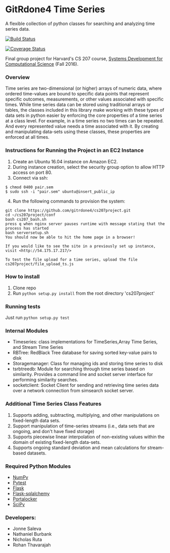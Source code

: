 # GitRdone4 Time Series

A flexible collection of python classes for searching and analyzing time series data.

[![Build Status](https://travis-ci.org/gitrdone4/cs207project.svg?branch=master)](https://travis-ci.org/gitrdone4/cs207project)

[![Coverage Status](https://coveralls.io/repos/github/gitrdone4/cs207project/badge.svg?branch=master)](https://coveralls.io/github/gitrdone4/cs207project?branch=master)

Final group project for Harvard's CS 207 course, [Systems Development for Computational Science](https://iacs-cs207.github.io/cs207-2016/) (Fall 2016).

### Overview

Time series are two-dimensional (or higher) arrays of numeric data, where ordered time-values are bound to specific data points that represent specific outcomes, measurements, or other values associated with specific times.  While time series data can be stored using traditional arrays or tables, the classes included in this library make working with these types of data sets in python easier by enforcing the core properties of a time series at a class level. For example, in a time series no two times can be repeated. And every represented value needs a time associated with it. By creating and manipulating data-sets using these classes, these properties are enforced at all times.

### Instructions for Running the Project in an EC2 Instance
1. Create an Ubuntu 16.04 instance on Amazon EC2.
2. During instance creation, select the security group option to allow HTTP access on port 80.
3. Connect via ssh:
```
$ chmod 0400 pair.sem
$ sudo ssh -i "pair.sem" ubuntu@insert_public_ip
```
4. Run the following commands to provision the system:
```
git clone https://github.com/gitrdone4/cs207project.git
cd ~/cs207project/conf
bash cs207_bash.sh
press q when nginx server pauses runtime with message stating that the process has started
bash serversetup.sh
You should now be able to hit the home page in a browser!

If you would like to see the site in a previously set up instance, visit <http://54.175.17.217/>

To test the file upload for a time series, upload the file cs207project/file_upload_ts.js
```

### How to install
1. Clone repo
2. Run `python setup.py install` from the root directory 'cs207project'

### Running tests

Just run `python setup.py test`

### Internal Modules

- Timeseries: class implementations for TimeSeries,Array Time Series, and  Stream Time Series
- RBTree: RedBlack Tree database for saving sorted key-value pairs to disk
- Storagemanager: Class for managing ids and storing time series to disk
- tsrbtreedb: Module for searching through time series based on similarity. Provides a command line and socket server interface for performing similarity searches.
- socketclient: Socket Client for sending and retrieving time series data over a network connection from simsearch socket server.

### Additional Time Series Class Features

1. Supports adding, subtracting, multiplying, and other manipulations on fixed-length data sets.
2. Support manipulation of time-series streams (i.e., data sets that are ongoing, and don't have fixed storage)
3. Supports piecewise linear interpolation of non-existing values within the domain of existing fixed-length data-sets.
4. Supports ongoing standard deviation and mean calculations for  stream-based datasets.

### Required Python Modules

- [NumPy](http://www.numpy.org)
- [Pytest](http://doc.pytest.org/en/latest/)
- [Flask](http://flask.pocoo.org)
- [Flask-sqlalchemy](Flask-sqlalchemy)
- [Portalocker](https://pypi.python.org/pypi/portalocker)
- [SciPy](https://www.scipy.org)

### Developers:
- Jonne Saleva
- Nathaniel Burbank
- Nicholas Ruta
- Rohan Thavarajah
